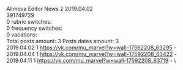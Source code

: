 Alimova	Editor News 2 2019.04.02\
391749729\
0 rubric switches:\
0 frequency switches:\
0 vacations:\
Total posts amount: 3	Posts dates amount: 3\
2019.04.02 1 https://vk.com/mu_marvel?w=wall-17592208_63295 - \
2019.04.04 1 https://vk.com/mu_marvel?w=wall-17592208_63422 - \
2019.04.11 1 https://vk.com/mu_marvel?w=wall-17592208_63719 - \

